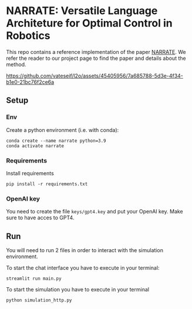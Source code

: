 # NARRATE: Versatile Language Architeture for Optimal Control in Robotics
This repo contains a reference implementation of the paper [NARRATE](https://narrate-mpc.github.io). 
We refer the reader to our project page to find the paper and details about the method.

https://github.com/vateseif/l2o/assets/45405956/7a685788-5d3e-4f34-b1e0-21bc76f2ce6a

## Setup
### Env
Create a python environment (i.e. with conda):
~~~
conda create --name narrate python=3.9
conda activate narrate
~~~
### Requirements
Install requirements
~~~
pip install -r requirements.txt
~~~
### OpenAI key
You need to create the file `keys/gpt4.key` and put your OpenAI key. Make sure to have acces to GPT4. 

## Run
You will need to run 2 files in order to interact with the simulation environment.

To start the chat interface you have to execute in your terminal:
~~~
streamlit run main.py
~~~

To start the simulation you have to execute in your terminal
~~~
python simulation_http.py
~~~
